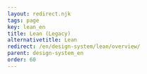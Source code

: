 ```yaml
---
layout: redirect.njk
tags: page
key: lean_en
title: Lean (Legacy)
alternativetitle: Lean
redirect: /en/design-system/lean/overview/
parent: design-system_en
order: 60
---
```


